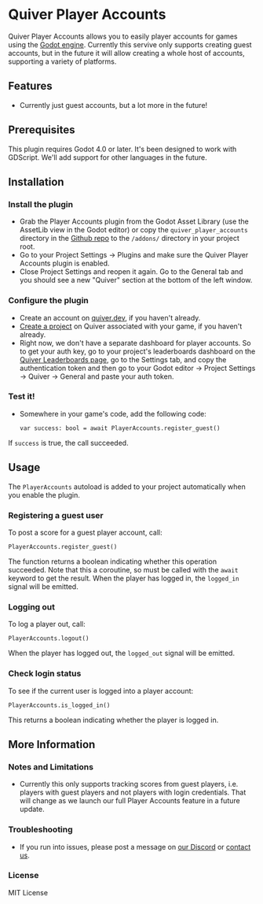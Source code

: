 
# Quiver Player Accounts
Quiver Player Accounts allows you to easily player accounts for games using the  [Godot engine](https://godotengine.org). Currently this servive only supports creating guest accounts, but in the future it will allow creating a whole host of accounts, supporting a variety of platforms.

## Features
* Currently just guest accounts, but a lot more in the future!

## Prerequisites
This plugin requires Godot 4.0 or later. It's been designed to work with GDScript. We'll add support for other languages in the future.

## Installation

### Install the plugin
* Grab the Player Accounts plugin from the Godot Asset Library (use the AssetLib view in the Godot editor) or copy the `quiver_player_accounts` directory in the [Github repo](https://github.com/quiver-dev/quiver-player-accounts-godot-plugin) to the `/addons/` directory in your project root.
* Go to your Project Settings -> Plugins and make sure the Quiver Player Accounts plugin is enabled.
* Close Project Settings and reopen it again. Go to the General tab and you should see a new "Quiver" section at the bottom of the left window.

### Configure the plugin
* Create an account on [quiver.dev](https://quiver.dev), if you haven't already.
* [Create a project](https://quiver.dev/projects/up/) on Quiver associated with your game, if you haven't already.
* Right now, we don't have a separate dashboard for player accounts. So to get your auth key, go to your project's leaderboards dashboard on the [Quiver Leaderboards page](https://quiver.dev/leaderboards/), go to the Settings tab, and copy the authentication token and then go to your Godot editor -> Project Settings -> Quiver -> General and paste your auth token.

### Test it!
* Somewhere in your game's code, add the following code:

	  var success: bool = await PlayerAccounts.register_guest()

If `success` is true, the call succeeded.

## Usage
The `PlayerAccounts` autoload is added to your project automatically when you enable the plugin.

### Registering a guest user

To post a score for a guest player account, call:

	PlayerAccounts.register_guest()

The function returns a boolean indicating whether this operation succeeded. Note that this a coroutine, so must be called with the `await` keyword to get the result. When the player has logged in, the `logged_in` signal will be emitted.

### Logging out

To log a player out, call:

	PlayerAccounts.logout()

When the player has logged out, the `logged_out` signal will be emitted.

### Check login status

To see if the current user is logged into a player account:

	PlayerAccounts.is_logged_in()

This returns a boolean indicating whether the player is logged in.

## More Information

### Notes and Limitations

* Currently this only supports tracking scores from guest players, i.e. players with guest players and not players with login credentials. That will change as we launch our full Player Accounts feature in a future update.

### Troubleshooting

* If you run into issues, please post a message on [our Discord](https://discord.gg/NawdMR497X) or [contact us](https://quiver.dev/contact/).

### License

MIT License
